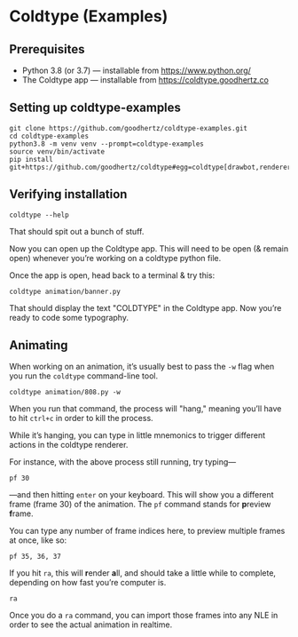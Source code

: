 # Coldtype (Examples)

## Prerequisites

- Python 3.8 (or 3.7) — installable from https://www.python.org/
- The Coldtype app — installable from https://coldtype.goodhertz.co

## Setting up coldtype-examples

```
git clone https://github.com/goodhertz/coldtype-examples.git
cd coldtype-examples
python3.8 -m venv venv --prompt=coldtype-examples
source venv/bin/activate
pip install git+https://github.com/goodhertz/coldtype#egg=coldtype[drawbot,renderer]
```

## Verifying installation

```
coldtype --help
```

That should spit out a bunch of stuff.

Now you can open up the Coldtype app. This will need to be open (& remain open) whenever you’re working on a coldtype python file.

Once the app is open, head back to a terminal & try this:

```
coldtype animation/banner.py
```

That should display the text "COLDTYPE" in the Coldtype app. Now you’re ready to code some typography.

## Animating

When working on an animation, it’s usually best to pass the `-w` flag when you run the `coldtype` command-line tool.

```
coldtype animation/808.py -w
```

When you run that command, the process will "hang," meaning you’ll have to hit `ctrl+c` in order to kill the process.

While it’s hanging, you can type in little mnemonics to trigger different actions in the coldtype renderer.

For instance, with the above process still running, try typing—

```
pf 30
```

—and then hitting `enter` on your keyboard. This will show you a different frame (frame 30) of the animation. The `pf` command stands for **p**review **f**rame.

You can type any number of frame indices here, to preview multiple frames at once, like so:

```
pf 35, 36, 37
```

If you hit `ra`, this will **r**ender **a**ll, and should take a little while to complete, depending on how fast you’re computer is.

```
ra
```

Once you do a `ra` command, you can import those frames into any NLE in order to see the actual animation in realtime.
